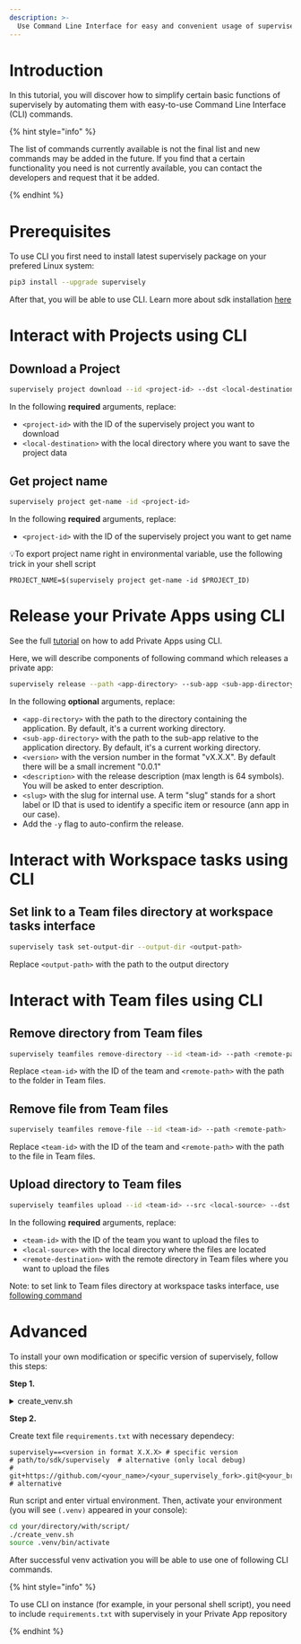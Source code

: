 ```yaml
---
description: >-
  Use Command Line Interface for easy and convenient usage of supervisely functional right inside your console locally and with shell scripts on instance!
---
```


# Introduction

In this tutorial, you will discover how to simplify certain basic functions of supervisely by automating them with easy-to-use Command Line Interface (CLI) commands.

{% hint style="info" %}

The list of commands currently available is not the final list and new commands may be added in the future. If you find that a certain functionality you need is not currently available, you can contact the developers and request that it be added.

{% endhint %}

# Prerequisites

To use CLI you first need to install latest supervisely package on your prefered Linux system:

```bash
pip3 install --upgrade supervisely
```

After that, you will be able to use CLI. Learn more about sdk installation [here](../getting-started/installation.md)

# Interact with Projects using CLI

## Download a Project
```bash
supervisely project download --id <project-id> --dst <local-destination>
```
In the following **required** arguments, replace:
- `<project-id>` with the ID of the supervisely project you want to download
- `<local-destination>` with the local directory where you want to save the project data

## Get project name
```bash
supervisely project get-name -id <project-id>
```
In the following **required** arguments, replace:  
- `<project-id>` with the ID of the supervisely project you want to get name

💡To export project name right in environmental variable, use the following trick in your shell script
```shell
PROJECT_NAME=$(supervisely project get-name -id $PROJECT_ID)
```

# Release your Private Apps using CLI

See the full [tutorial](../app-development/basics/add-private-app.md) on how to add Private Apps using CLI.

Here, we will describe components of following command which releases a private app:

```bash
supervisely release --path <app-directory> --sub-app <sub-app-directory> --release-version <version> --release-description <description> --slug <slug> -y
```
In the following **optional** arguments, replace: 
- `<app-directory>` with the path to the directory containing the application. By default, it's a current working directory.
- `<sub-app-directory>` with the path to the sub-app relative to the application directory. By default, it's a current working directory.
- `<version>` with the version number in the format "vX.X.X". By default there will be a small increment "0.0.1" 
- `<description>` with the release description (max length is 64 symbols). You will be asked to enter description.
- `<slug>` with the slug for internal use. A term "slug" stands for a short label or ID that is used to identify a specific item or resource (ann app in our case).
- Add the `-y` flag to auto-confirm the release.

# Interact with Workspace tasks using CLI

## Set link to a Team files directory at workspace tasks interface
```bash
supervisely task set-output-dir --output-dir <output-path>
```
Replace `<output-path>` with the path to the output directory

# Interact with Team files using CLI

## Remove directory from Team files
```bash
supervisely teamfiles remove-directory --id <team-id> --path <remote-path>
```
Replace `<team-id>` with the ID of the team and `<remote-path>` with the path to the folder in Team files.

## Remove file from Team files
```bash
supervisely teamfiles remove-file --id <team-id> --path <remote-path>
```
Replace `<team-id>` with the ID of the team and `<remote-path>` with the path to the file in Team files.

## Upload directory to Team files
```bash
supervisely teamfiles upload --id <team-id> --src <local-source> --dst <remote-destination>
```
In the following **required** arguments, replace:  
- `<team-id>` with the ID of the team you want to upload the files to
- `<local-source>` with the local directory where the files are located
- `<remote-destination>` with the remote directory in Team files where you want to upload the files

Note: to set link to Team files directory at workspace tasks interface, use [following command](#set-tasks-with-cli)


# Advanced

To install your own modification or specific version of supervisely, follow this steps:

**Step 1.**
<details>

<summary>create_venv.sh</summary>

```shell
#!/bin/bash

# learn more in documentation
# Official python docs: https://docs.python.org/3/library/venv.html
# Superviely developer portal: https://developer.supervise.ly/getting-started/installation#venv

if [ -d ".venv" ]; then
    echo "VENV already exists, will be removed"
    rm -rf .venv
fi

echo "VENV will be created" && \
python3 -m venv .venv && \
source .venv/bin/activate && \

echo "Install requirements..." && \
pip3 install -r requirements.txt && \
echo "Requirements have been successfully installed" && \
echo "Testing imports, please wait a minute ..." && \
python -c "import supervisely as sly" && \
echo "Success!" && \
deactivate
```

</details>

**Step 2.**

Create text file `requirements.txt` with necessary dependecy:

```text
supervisely==<version in format X.X.X> # specific version
# path/to/sdk/supervisely  # alternative (only local debug)
# git+https://github.com/<your_name>/<your_supervisely_fork>.git@<your_branch> # alternative
```

Run script and enter virtual environment. Then, activate your environment (you will see `(.venv)` appeared in your console):

```bash
cd your/directory/with/script/
./create_venv.sh
source .venv/bin/activate
```

After successful venv activation you will be able to use one of following CLI commands.

{% hint style="info" %}

To use CLI on instance (for example, in your personal shell script), you need to include `requirements.txt` with supervisely in your Private App repository

{% endhint %}

